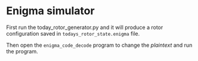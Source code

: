 # Enigma simulator

First run the today_rotor_generator.py and it will produce a rotor
configuration saved in `todays_rotor_state.enigma` file.

Then open the `enigma_code_decode` program to change the *plaintext* and run the
program.